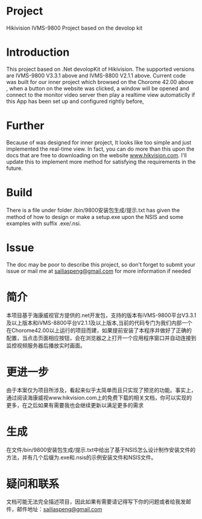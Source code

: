 # Project
  Hikivision IVMS-9800 Project based on the devolop kit
# Introduction
  This project based on .Net devolopKit of Hikivision. The supported versions are  IVMS-9800 V3.3.1 above and IVMS-8800 V2.1.1 above.
Current code was built for our inner project which browsed on the Chorome 42.00 above , when a button on the website was  clicked, a
window will be opened and connect to the monitor video server then play a realtime view  automaticlly if this App has been set up and 
configured rightly before,
# Further  
  Because of was designed for inner project, It looks like too simple and just implemented the real-time view. In fact, you can do more than this upon the docs that are free to downloading  on the website www.hikvision.com. I'll update this to implement more method for satisfying	the requirements in the future.
# Build 
  There is a  file under folder /bin/9800安装包生成/提示.txt has given the method of how to design or make a setup.exe upon the NSIS and some examples with
suffix .exe/.nsi.
# Issue 
   The doc may be poor to describe this project, so don't forget to submit your issue or mail me at sailiaspeng@gmail.com for more information if needed
# 简介
   本项目基于海康威视官方提供的.net开发包，支持的版本有iVMS-9800平台V3.3.1及以上版本和iVMS-8800平台V2.1.1及以上版本,当前的代码专门为我们内部一个在Chorome42.00以上运行的项目而建，如果提前安装了本程序并做好了正确的配置，当点击页面相应按钮，会在浏览器之上打开一个应用程序窗口并自动连接到监控视频服务器后播放实时画面。
# 更进一步
   由于本案仅为项目所涉及，看起来似乎太简单而且只实现了预览的功能。事实上，通过阅读海康威视www.hikvision.com上的免费下载的相关文档，你可以实现的更多，在之后如果有需要我也会继续更新以满足更多的需求
# 生成
   在文件/bin/9800安装包生成/提示.txt中给出了基于NSIS怎么设计制作安装文件的方法，并有几个后缀为.exe和.nsis的示例安装文件和NSIS文件。
# 疑问和联系
   文档可能无法完全描述项目，因此如果有需要请记得写下你的问题或者给我发邮件，邮件地址：sailiaspeng@gmail.com
